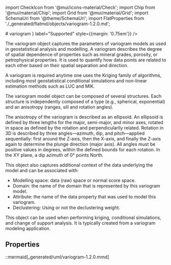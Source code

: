 import CheckIcon from '@mui/icons-material/Check';
import Chip from '@mui/material/Chip';
import Grid from '@mui/material/Grid';
import SchemaUri from '@theme/SchemaUri';
import FlatProperties from './_generated/flatmd/objects/variogram-1.2.0.md';

<Grid container>
# variogram
<Chip color="info" icon={<CheckIcon />} label="Supported" style={{margin: '0.75em'}} />
</Grid>
<SchemaUri uri="schema/objects/variogram/1.2.0/variogram.schema.json" />

The variogram object captures the parameters of variogram models as used in geostatistical analysis and modelling. A variogram describes the degree of spatial dependence of properties such as mineral grades, porosity, or petrophysical properties. It is used to quantify how data points are related to each other based on their spatial separation and direction.

A variogram is required anytime one uses the Kriging family of algorithms, including most geostatistical conditional simulations and non-linear estimation methods such as LUC and MIK.

The variogram model object can be composed of several structures. Each structure is independently composed of a type (e.g., spherical, exponential) and an anisotropy (ranges, sill and rotation angles).

The anisotropy of the variogram is described as an ellipsoid. An ellipsoid is defined by three lengths for the major, semi-major, and minor axes, rotated in space as defined by the rotation and perpendicularlly related. Rotation in 3D is described by three angles—azimuth, dip, and pitch—applied sequentially: first around the Z-axis, then the X-axis, and finally the Z-axis again to determine the plunge direction (major axis). All angles must be positive values in degrees, within the defined bounds for each rotation. In the XY plane, a dip azimuth of 0° points North.

This object also captures additional context of the data underlying the model and can be associated with:

- Modelling space: data (raw) space or normal score space.
- Domain: the name of the domain that is represented by this variogram model.
- Attribute: the name of the data property that was used to model this variogram.
- Declustering: Using or not the declustering weight.

This object can be used when performing kriging, conditional simulations, and change of support analysis. It is typically created from a variogram modeling application.

## Properties

<FlatProperties />

::mermaid[_generated/uml/variogram-1.2.0.mmd]
